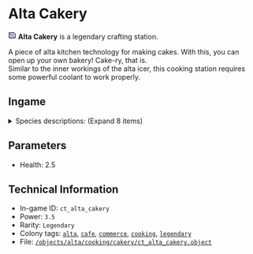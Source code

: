 # Alta Cakery

<img src="https://raw.githubusercontent.com/Ceterai/Enternia/main/objects/alta/cooking/cakery/icon.png" alt="Alta Cakery icon" loading="lazy" height=16px width="auto" /> **Alta Cakery** is a legendary crafting station.

A piece of alta kitchen technology for making cakes. With this, you can open up your own bakery! Cake-ry, that is.  
Similar to the inner workings of the alta icer, this cooking station requires some powerful coolant to work properly.

## Ingame

<details markdown="1"><summary>Species descriptions: (Expand 8 items)</summary>

- Alta: Ah, cakes. Do I want to spend the next couple of hours in bliss?
- Apex: This machine contains various party cakes.
- Avian: I like the smell of this.
- Floran: A tasssty cake machine.
- Glitch: Neutral. A cake machine.
- Human: Some tasty cakes.
- Hylotl: A counter with everything you need to bake a delicious cake.
- Novakid: Don't mind if I do!

</details>

## Parameters

- Health: 2.5

## Technical Information

- In-game ID: `ct_alta_cakery`
- Power: `3.5`
- Rarity: `Legendary`
- Colony tags: [`alta`](https://ceterai.github.io/MyEnternia/Wiki/Tags/Alta), [`cafe`](https://ceterai.github.io/MyEnternia/Wiki/Tags/Cafe), [`commerce`](https://ceterai.github.io/MyEnternia/Wiki/Tags/Commerce), [`cooking`](https://ceterai.github.io/MyEnternia/Wiki/Tags/Cooking), [`legendary`](https://ceterai.github.io/MyEnternia/Wiki/Tags/Legendary)
- File: [`/objects/alta/cooking/cakery/ct_alta_cakery.object`](https://github.com/Ceterai/Enternia/blob/main/objects/alta/cooking/cakery/ct_alta_cakery.object)
